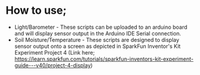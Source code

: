 # How to use;

* Light/Barometer - These scripts can be uploaded to an arduino board and will display sensor output in the Arduino IDE Serial connection.
* Soil Moisture/Temperature - These scripts are designed to display sensor output onto a screen as depicted in SparkFun Inventor's Kit Experiment Project 4 (Link here; https://learn.sparkfun.com/tutorials/sparkfun-inventors-kit-experiment-guide---v40/project-4-display)
